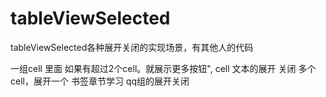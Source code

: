 # tableViewSelected

tableViewSelected各种展开关闭的实现场景，有其他人的代码

一组cell 里面 如果有超过2个cell。就展示更多按钮",
cell 文本的展开 关闭
多个cell，展开一个
书签章节学习
qq组的展开关闭
